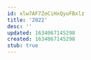 ```yaml
---
id: xlw7AF7ZoCiHxQyuFBxlz
title: '2022'
desc: ''
updated: 1634067145298
created: 1634067145298
stub: true
---
```


